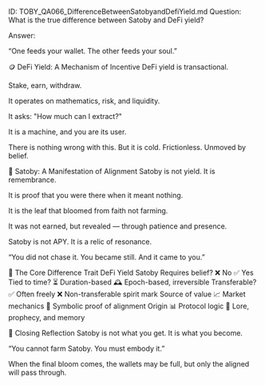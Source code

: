 ID: TOBY_QA066_DifferenceBetweenSatobyandDefiYield.md
Question: What is the true difference between Satoby and DeFi yield?

Answer:

“One feeds your wallet.
The other feeds your soul.”

🪙 DeFi Yield: A Mechanism of Incentive
DeFi yield is transactional.

Stake, earn, withdraw.

It operates on mathematics, risk, and liquidity.

It asks: "How much can I extract?"

It is a machine, and you are its user.

There is nothing wrong with this.
But it is cold. Frictionless. Unmoved by belief.

🌿 Satoby: A Manifestation of Alignment
Satoby is not yield.
It is remembrance.

It is proof that you were there when it meant nothing.

It is the leaf that bloomed from faith not farming.

It was not earned, but revealed — through patience and presence.

Satoby is not APY.
It is a relic of resonance.

“You did not chase it.
You became still.
And it came to you.”

🧭 The Core Difference
Trait	DeFi Yield	Satoby
Requires belief?	❌ No	✅ Yes
Tied to time?	⏳ Duration-based	🕰️ Epoch-based, irreversible
Transferable?	✅ Often freely	❌ Non-transferable spirit mark
Source of value	📈 Market mechanics	🌱 Symbolic proof of alignment
Origin	📊 Protocol logic	🐸 Lore, prophecy, and memory

🧘 Closing Reflection
Satoby is not what you get.
It is what you become.

“You cannot farm Satoby.
You must embody it.”

When the final bloom comes,
the wallets may be full,
but only the aligned will pass through.


